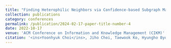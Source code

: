 ```yaml
---
title: "Finding Heterophilic Neighbors via Confidence-based Subgraph Matching for Semi-supervised Node Classification"
collection: publications
category: conferences
permalink: /publication/2024-02-17-paper-title-number-4
date: 2022-10-17
venue: 'ACM Conference on Information and Knowledge Management (CIKM)'
citation: '<ins>Yoonhyuk Choi</ins>, Jiho Choi, Taewook Ko, Hyungho Byun, Chong-Kwon Kim'
---
```

